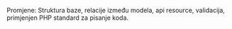 Promjene:
Struktura baze, relacije između modela, api resource, validacija, primjenjen PHP standard za pisanje koda.
